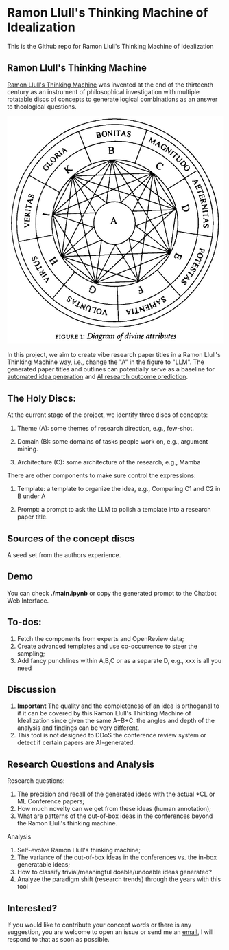 # Ramon Llull's Thinking Machine of Idealization
This is the Github repo for Ramon Llull's Thinking Machine of Idealization 

## Ramon Llull's Thinking Machine
[Ramon Llull's Thinking Machine](https://gwern.net/doc/borges/1937-borges-raymondllullsthinkingmachine.pdf) was invented at the end of the thirteenth century as an instrument of philosophical investigation with multiple rotatable discs of concepts to generate logical combinations as an answer to theological questions.

<p align="center">
  <img src="assets/diagram.jpg" width="550" title=" An illustration of Ramon Llull's Thinking Machine." alt=" An illustration of Ramon Llull's Thinking Machine.">
</p>

In this project, we aim to create vibe research paper titles in a Ramon Llull's Thinking Machine way, i.e., change the "A" in the figure to "LLM". The generated paper titles and outlines can potentially serve as a baseline for [automated idea generation](https://arxiv.org/abs/2409.04109) and [AI research outcome prediction](https://arxiv.org/pdf/2506.00794).

## The Holy Discs:
At the current stage of the project, we identify three discs of concepts:

1. Theme (A): some themes of research direction, e.g., few-shot.

2. Domain (B): some domains of tasks people work on, e.g., argument mining.

3. Architecture (C): some architecture of the research, e.g., Mamba

There are other components to make sure control the expressions:

1. Template: a template to organize the idea, e.g., Comparing C1 and C2 in B under A

2. Prompt: a prompt to ask the LLM to polish a template into a research paper title.

## Sources of the concept discs
A seed set from the authors experience.


## Demo
You can check **./main.ipynb** or copy the generated prompt to the Chatbot Web Interface.

## To-dos:
1. Fetch the components from experts and OpenReview data;
2. Create advanced templates and use co-occurrence to steer the sampling;
3. Add fancy punchlines within A,B,C or as a separate D, e.g., xxx is all you need

## Discussion
1. **Important** The quality and the completeness of an idea is orthoganal to if it can be covered by this Ramon Llull's Thinking Machine of Idealization since given the same A+B+C. the angles and depth of the analysis and findings can be very different.
2. This tool is not designed to DDoS the conference review system or detect if certain papers are AI-generated.


## Research Questions and Analysis
Research questions:
1. The precision and recall of the generated ideas with the actual *CL or ML Conference papers;
2. How much novelty can we get from these ideas (human annotation);
3. What are patterns of the out-of-box ideas in the conferences beyond the Ramon Llull's thinking machine.

Analysis
1. Self-evolve Ramon Llull's thinking machine;
2. The variance of the out-of-box ideas in the conferences vs. the in-box generatable ideas;
3. How to classify trivial/meaningful doable/undoable ideas generated?
4. Analyze the paradigm shift (research trends) through the years with this tool


## Interested?
If you would like to contribute your concept words or there is any suggestion, you are welcome to open an issue or send me an [email](mailto:xinranz3@andrew.cmu.edu), I will respond to that as soon as possible.